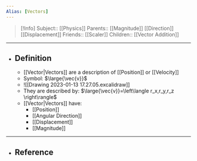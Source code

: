 ```yaml
---
Alias: [Vectors]
---
```

> [!Info]
> Subject:: [[Physics]]
> Parents:: [[Magnitude]] [[Direction]] [[Displacement]]
> Friends:: [[Scaler]]
> Children:: [[Vector Addition]]
---
- ## Definition
	- [[Vector|Vectors]] are a description of [[Position]] or [[Velocity]]
	- Symbol: $\large{\vec{v}}$
	- ![[Drawing 2023-01-13 17.27.05.excalidraw]]
	- They are described by: $\large{\vec{v}}=\left\langle r_x,r_y,r_z \right\rangle$
	- [[Vector|Vectors]] have:
		- [[Position]]
		- [[Angular Direction]]
		- [[Displacement]]
		- [[Magnitude]]
---
- ## Reference